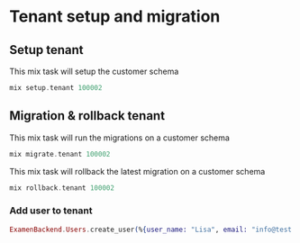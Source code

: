 # Tenant setup and migration

## Setup tenant 
This mix task will setup the customer schema
```elixir
mix setup.tenant 100002
```
## Migration & rollback tenant
This mix task will run the migrations on a customer schema
```elixir
mix migrate.tenant 100002
```
This mix task will rollback the latest migration on a customer schema
```elixir
mix rollback.tenant 100002
```

### Add user to tenant
```elixir
ExamenBackend.Users.create_user(%{user_name: "Lisa", email: "info@test.com", name: "Lisa", password: "Password123!"}, [prefix: "100002"])
```
